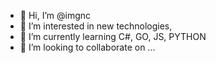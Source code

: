 - 👋 Hi, I’m @imgnc
- 👀 I’m interested in new technologies,
- 🌱 I’m currently learning C#, GO, JS, PYTHON
- 💞️ I’m looking to collaborate on ... 

<!---
imgnc/imgnc is a ✨ special ✨ repository because its `README.md` (this file) appears on your GitHub profile.
You can click the Preview link to take a look at your changes.
--->

